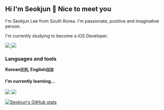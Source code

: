 ## Hi I'm Seokjun 👋 Nice to meet you

<!--
**CodingGorani/CodingGorani** is a ✨ _special_ ✨ repository because its `README.md` (this file) appears on your GitHub profile.

Here are some ideas to get you started:

- 🔭 I’m currently working on ...
- 🌱 I’m currently learning ...
- 👯 I’m looking to collaborate on ...
- 🤔 I’m looking for help with ...
- 💬 Ask me about ...
- 📫 How to reach me: ...
- 😄 Pronouns: ...
- ⚡ Fun fact: ...
-->

I'm Seokjun Lee from South Korea. I'm passionate, positive and imaginative person. 

I'm currently studying to become a iOS Developer.

<a href="https://www.instagram.com/seokjuun.l/" target="_blank">
  <img src="https://img.shields.io/badge/Instagram-E4405F?style=for-the-badge&logo=instagram&logoColor=white"/>
</a>
<a href="mailto:tjr2922@gmail.com">
  <img src="https://img.shields.io/badge/Gmail-D14836?style=for-the-badge&logo=gmail&logoColor=white">
</a>

### Languages and tools 

**Korean🇰🇷, English🇬🇧**


#### I'm currently learning...
<img src="https://img.shields.io/badge/-swift-white?style=for-the-badge&logo=swift"/> <img src="https://img.shields.io/badge/-SwiftUI-white?style=for-the-badge&logo=swift-ui"/>



[![Seokjun's GitHub stats](https://github-readme-stats.vercel.app/api?username=MartinLeeSJ&show_icons=true&theme=dark)](https://github.com/anuraghazra/github-readme-stats)


	

